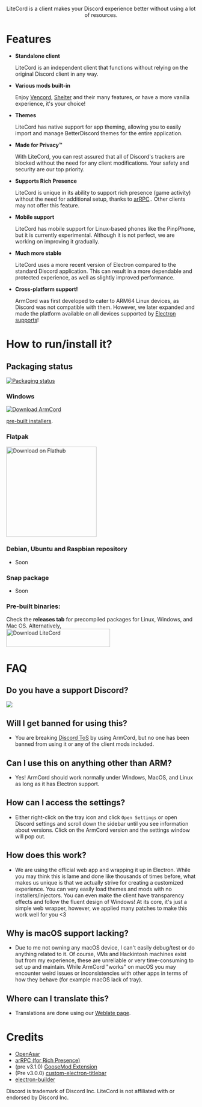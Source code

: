 
<div align="center">
 <br>LiteCord is a client makes your Discord experience better without using a lot of resources.
</div>

# Features

- **Standalone client** 

   LiteCord is an independent client that functions without relying on the original Discord client in any way.

- **Various mods built-in**
 
   Enjoy [Vencord](https://github.com/Vendicated/Vencord), [Shelter](https://github.com/uwu/shelter) and their many features, or have a more vanilla experience, it's your choice!

- **Themes**

   LiteCord has native support for app theming, allowing you to easily import and manage BetterDiscord themes for the entire application.

- **Made for Privacy™**

   With LiteCord, you can rest assured that all of Discord's trackers are blocked without the need for any client modifications. Your safety and security are our top priority.

- **Supports Rich Presence**

   LiteCord is unique in its ability to support rich presence (game activity) without the need for additional setup, thanks to [arRPC](https://arrpc.openasar.dev).. Other clients may not offer this feature.
   
- **Mobile support**

   LiteCord has mobile support for Linux-based phones like the PinpPhone, but it is currently experimental. Although it is not perfect, we are working on improving it gradually.

- **Much more stable**

   LiteCord uses a more recent version of Electron compared to the standard Discord application. This can result in a more dependable and protected experience, as well as slightly improved performance.


- **Cross-platform support!**

   ArmCord was first developed to cater to ARM64 Linux devices, as Discord was not compatible with them. However, we later expanded and made the platform available on all devices supported by [Electron supports](https://github.com/electron/electron#platform-support)!
  
# How to run/install it?

## Packaging status
[![Packaging status](https://repology.org/badge/vertical-allrepos/armcord.svg)](https://repology.org/project/armcord/versions)

### Windows
<a href="https://github.com/ByicTeam/LiteCord/releases">
   <img src="https://get.microsoft.com/images/en-us%20dark.svg" alt="Download ArmCord" />
</a>

 [pre-built installers](https://github.com/ByicTeam/LiteCord/releases).

### Flatpak
<a href='https://github.com/ByicTeam/LiteCord/releases'><img width='240' alt='Download on Flathub' src='https://flathub.org/assets/badges/flathub-badge-en.svg'/></a>

### Debian, Ubuntu and Raspbian repository
- Soon
  
### Snap package
- Soon
  
### Pre-built binaries:
 Check the **releases tab** for precompiled packages for Linux, Windows, and Mac OS. Alternatively,  
 <a href="https://github.com/ByicTeam/LiteCord/releases"><img alt="Download LiteCord" src="https://a.fsdn.com/con/app/sf-download-button" width=276 height=48 srcset="https://a.fsdn.com/con/app/sf-download-button?button_size=2x 2x"></a>
   
# FAQ
## Do you have a support Discord?

[![](https://dcbadge.vercel.app/api/server/TnhxcqynZ2)](https://discord.gg/TnhxcqynZ2)
## Will I get banned for using this?   
- You are breaking [Discord ToS](https://discord.com/terms#software-in-discord%E2%80%99s-services) by using ArmCord, but no one has been banned from using it or any of the client mods included.

## Can I use this on anything other than ARM?
- Yes! ArmCord should work normally under Windows, MacOS, and Linux as long as it has Electron support.  

## How can I access the settings?
- Either right-click on the tray icon and click `Open Settings` or open Discord settings and scroll down the sidebar until you see information about versions. Click on the ArmCord version and the settings window will pop out.

## How does this work?   
- We are using the official web app and wrapping it up in Electron. While you may think this is lame and done like thousands of times before, what makes us unique is that we actually strive for creating a customized experience. You can very easily load themes and mods with no installers/injectors. You can even make the client have transparency effects and follow the fluent design of Windows! At its core, it's just a simple web wrapper, however, we applied many patches to make this work well for you <3

## Why is macOS support lacking?
- Due to me not owning any macOS device, I can't easily debug/test or do anything related to it. Of course, VMs and Hackintosh machines exist but from my experience, these are unreliable or very time-consuming to set up and maintain. While ArmCord "works" on macOS you may encounter weird issues or inconsistencies with other apps in terms of how they behave (for example macOS lack of tray).

## Where can I translate this?
- Translations are done using our [Weblate page](https://hosted.weblate.org/projects/armcord/armcord/).

# Credits
- [OpenAsar](https://github.com/GooseMod/OpenAsar)
- [arRPC (for Rich Presence)](https://github.com/OpenAsar/arrpc)
- (pre v3.1.0) [GooseMod Extension](https://github.com/GooseMod/extension)
- (Pre v3.0.0) [custom-electron-titlebar](https://github.com/AlexTorresSk/custom-electron-titlebar)
- [electron-builder](https://electron.build)
  
Discord is trademark of Discord Inc. LiteCord is not affiliated with or endorsed by Discord Inc. 
